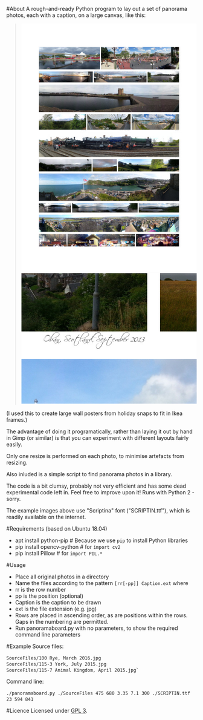 #About
A rough-and-ready Python program to lay out a set of panorama photos, each with a caption, on a large canvas, like this:

>![Full page](https://raw.githubusercontent.com/mas94uk/PanoramaBoard/master/example_result_lowres.jpg "Full page")
>![Caption detail](https://raw.githubusercontent.com/mas94uk/PanoramaBoard/master/example_result_detail.jpg "Caption detail")

(I used this to create large wall posters from holiday snaps to fit in Ikea frames.)

The advantage of doing it programatically, rather than laying it out by hand in Gimp (or similar) is that you can experiment with different layouts fairly easily.

Only one resize is performed on each photo, to minimise artefacts from resizing.

Also inluded is a simple script to find panorama photos in a library.

The code is a bit clumsy, probably not very efficient and has some dead experimental code left in.  Feel free to improve upon it!  Runs with Python 2 - sorry.

The example images above use "Scriptina" font ("SCRIPTIN.ttf"), which is readily available on the internet. 

#Requirements (based on Ubuntu 18.04)
 * apt install python-pip     # Because we use `pip` to install Python libraries
 * pip install opencv-python  # for `import cv2`
 * pip install Pillow         # for `import PIL.*`

#Usage
* Place all original photos in a directory
* Name the files according to the pattern `[rr[-pp]] Caption.ext` where
 * rr is the row number
 * pp is the position (optional)
 * Caption is the caption to be drawn
 * ext is the file extension (e.g. jpg)
* Rows are placed in ascending order, as are positions within the rows.  Gaps in the numbering are permitted.
* Run panoramaboard.py with no parameters, to show the required command line parameters
  
#Example
Source files:

    SourceFiles/100 Rye, March 2016.jpg
    SourceFiles/115-3 York, July 2015.jpg
    SourceFiles/115-7 Animal Kingdom, April 2015.jpg`

Command line:

    ./panoramaboard.py ./SourceFiles 475 680 3.35 7.1 300 ./SCRIPTIN.ttf 23 594 841

#Licence
  Licensed under [GPL 3](https://www.gnu.org/licenses/gpl-3.0.en.html).
